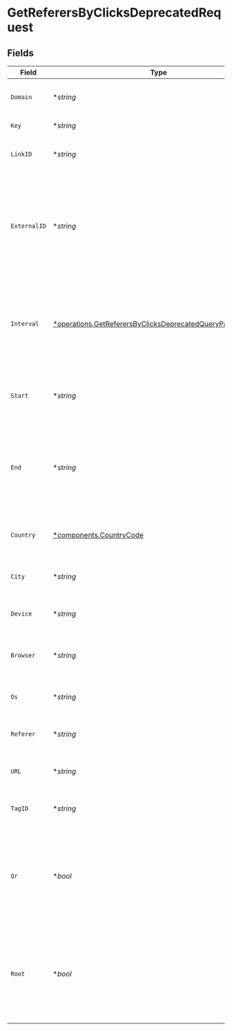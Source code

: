 # GetReferersByClicksDeprecatedRequest


## Fields

| Field                                                                                                                                     | Type                                                                                                                                      | Required                                                                                                                                  | Description                                                                                                                               |
| ----------------------------------------------------------------------------------------------------------------------------------------- | ----------------------------------------------------------------------------------------------------------------------------------------- | ----------------------------------------------------------------------------------------------------------------------------------------- | ----------------------------------------------------------------------------------------------------------------------------------------- |
| `Domain`                                                                                                                                  | **string*                                                                                                                                 | :heavy_minus_sign:                                                                                                                        | The domain to filter analytics for.                                                                                                       |
| `Key`                                                                                                                                     | **string*                                                                                                                                 | :heavy_minus_sign:                                                                                                                        | The short link slug.                                                                                                                      |
| `LinkID`                                                                                                                                  | **string*                                                                                                                                 | :heavy_minus_sign:                                                                                                                        | The unique ID of the short link on Dub.                                                                                                   |
| `ExternalID`                                                                                                                              | **string*                                                                                                                                 | :heavy_minus_sign:                                                                                                                        | This is the ID of the link in the your database. Must be prefixed with 'ext_' when passed as a query parameter.                           |
| `Interval`                                                                                                                                | [*operations.GetReferersByClicksDeprecatedQueryParamInterval](../../models/operations/getreferersbyclicksdeprecatedqueryparaminterval.md) | :heavy_minus_sign:                                                                                                                        | The interval to retrieve analytics for. Takes precedence over start and end. If undefined, defaults to 24h.                               |
| `Start`                                                                                                                                   | **string*                                                                                                                                 | :heavy_minus_sign:                                                                                                                        | The start date and time when to retrieve analytics from.                                                                                  |
| `End`                                                                                                                                     | **string*                                                                                                                                 | :heavy_minus_sign:                                                                                                                        | The end date and time when to retrieve analytics from. If not provided, defaults to the current date.                                     |
| `Country`                                                                                                                                 | [*components.CountryCode](../../models/components/countrycode.md)                                                                         | :heavy_minus_sign:                                                                                                                        | The country to retrieve analytics for.                                                                                                    |
| `City`                                                                                                                                    | **string*                                                                                                                                 | :heavy_minus_sign:                                                                                                                        | The city to retrieve analytics for.                                                                                                       |
| `Device`                                                                                                                                  | **string*                                                                                                                                 | :heavy_minus_sign:                                                                                                                        | The device to retrieve analytics for.                                                                                                     |
| `Browser`                                                                                                                                 | **string*                                                                                                                                 | :heavy_minus_sign:                                                                                                                        | The browser to retrieve analytics for.                                                                                                    |
| `Os`                                                                                                                                      | **string*                                                                                                                                 | :heavy_minus_sign:                                                                                                                        | The OS to retrieve analytics for.                                                                                                         |
| `Referer`                                                                                                                                 | **string*                                                                                                                                 | :heavy_minus_sign:                                                                                                                        | The referer to retrieve analytics for.                                                                                                    |
| `URL`                                                                                                                                     | **string*                                                                                                                                 | :heavy_minus_sign:                                                                                                                        | The URL to retrieve analytics for.                                                                                                        |
| `TagID`                                                                                                                                   | **string*                                                                                                                                 | :heavy_minus_sign:                                                                                                                        | The tag ID to retrieve analytics for.                                                                                                     |
| `Qr`                                                                                                                                      | **bool*                                                                                                                                   | :heavy_minus_sign:                                                                                                                        | Filter for QR code scans. If true, filter for QR codes only. If false, filter for links only. If undefined, return both.                  |
| `Root`                                                                                                                                    | **bool*                                                                                                                                   | :heavy_minus_sign:                                                                                                                        | Filter for root domains. If true, filter for domains only. If false, filter for links only. If undefined, return both.                    |